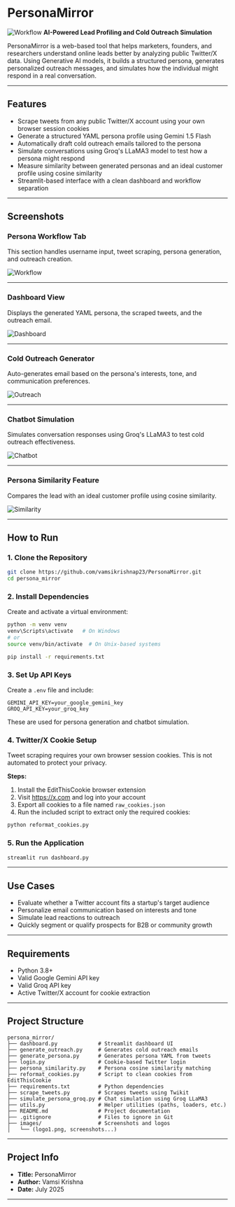 # PersonaMirror

![Workflow](images/logo1.png)
**AI-Powered Lead Profiling and Cold Outreach Simulation**

PersonaMirror is a web-based tool that helps marketers, founders, and researchers understand online leads better by analyzing public Twitter/X data. Using Generative AI models, it builds a structured persona, generates personalized outreach messages, and simulates how the individual might respond in a real conversation.

---

## Features

- Scrape tweets from any public Twitter/X account using your own browser session cookies
- Generate a structured YAML persona profile using Gemini 1.5 Flash
- Automatically draft cold outreach emails tailored to the persona
- Simulate conversations using Groq's LLaMA3 model to test how a persona might respond
- Measure similarity between generated personas and an ideal customer profile using cosine similarity
- Streamlit-based interface with a clean dashboard and workflow separation

---

## Screenshots

### Persona Workflow Tab

This section handles username input, tweet scraping, persona generation, and outreach creation.

![Workflow](images/image_1.png)

---

### Dashboard View

Displays the generated YAML persona, the scraped tweets, and the outreach email.

![Dashboard](images/image_6.png)

---

### Cold Outreach Generator

Auto-generates email based on the persona's interests, tone, and communication preferences.

![Outreach](images/image_5.png)

---

### Chatbot Simulation

Simulates conversation responses using Groq's LLaMA3 to test cold outreach effectiveness.

![Chatbot](images/image_3.png)

---

### Persona Similarity Feature

Compares the lead with an ideal customer profile using cosine similarity.

![Similarity](images/image_2.png)

---

## How to Run

### 1. Clone the Repository

```bash
git clone https://github.com/vamsikrishnap23/PersonaMirror.git
cd persona_mirror
```

### 2. Install Dependencies

Create and activate a virtual environment:

```bash
python -m venv venv
venv\Scripts\activate   # On Windows
# or
source venv/bin/activate  # On Unix-based systems

pip install -r requirements.txt
```

### 3. Set Up API Keys

Create a `.env` file and include:

```env
GEMINI_API_KEY=your_google_gemini_key
GROQ_API_KEY=your_groq_key
```

These are used for persona generation and chatbot simulation.

### 4. Twitter/X Cookie Setup

Tweet scraping requires your own browser session cookies. This is not automated to protect your privacy.

**Steps:**

1. Install the EditThisCookie browser extension
2. Visit https://x.com and log into your account
3. Export all cookies to a file named `raw_cookies.json`
4. Run the included script to extract only the required cookies:

```bash
python reformat_cookies.py
```

### 5. Run the Application

```bash
streamlit run dashboard.py
```

---

## Use Cases

- Evaluate whether a Twitter account fits a startup's target audience
- Personalize email communication based on interests and tone
- Simulate lead reactions to outreach
- Quickly segment or qualify prospects for B2B or community growth

---

## Requirements

- Python 3.8+
- Valid Google Gemini API key
- Valid Groq API key
- Active Twitter/X account for cookie extraction

---

## Project Structure

```
persona_mirror/
├── dashboard.py             # Streamlit dashboard UI
├── generate_outreach.py     # Generates cold outreach emails
├── generate_persona.py      # Generates persona YAML from tweets
├── login.py                 # Cookie-based Twitter login
├── persona_similarity.py    # Persona cosine similarity matching
├── reformat_cookies.py      # Script to clean cookies from EditThisCookie
├── requirements.txt         # Python dependencies
├── scrape_tweets.py         # Scrapes tweets using Twikit
├── simulate_persona_groq.py # Chat simulation using Groq LLaMA3
├── utils.py                 # Helper utilities (paths, loaders, etc.)
├── README.md                # Project documentation
├── .gitignore               # Files to ignore in Git
├── images/                  # Screenshots and logos
│   └── (logo1.png, screenshots...)

```

---

## Project Info

- **Title:** PersonaMirror
- **Author:** Vamsi Krishna
- **Date:** July 2025

---
